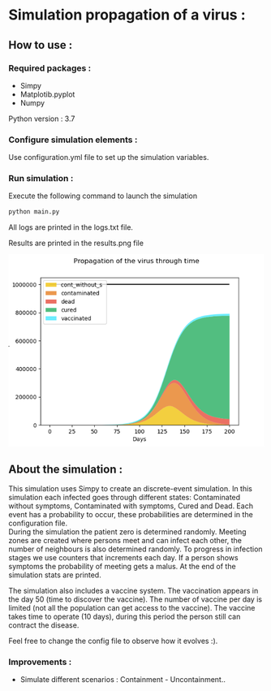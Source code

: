 # Simulation propagation of a virus :

## How to use : 

### Required packages :

- Simpy
- Matplotib.pyplot
- Numpy

Python version : 3.7

### Configure simulation elements :

Use configuration.yml file to set up the simulation variables.

### Run simulation :

Execute the following command to launch the simulation

```cmd
python main.py 
```
All logs are printed in the logs.txt file.

Results are printed in the results.png file

![Image](results.png)

## About the simulation :

This simulation uses Simpy to create an discrete-event simulation. 
In this simulation each infected goes through different states: 
Contaminated without symptoms, Contaminated with symptoms, Cured and Dead.
Each event has a probability to occur, these probabilities are determined
in the configuration file.\
During the simulation the patient zero is determined randomly. Meeting zones are created
where persons meet and can infect each other, the number of neighbours is also determined randomly.
To progress in infection stages we use counters that increments each day.
If a person shows symptoms the probability of meeting gets a malus. 
At the end of the simulation stats are printed.

The simulation also includes a vaccine system. The vaccination appears in the day 50 (time to discover the vaccine).
The number of vaccine per day is limited (not all the population can get access to the vaccine).
The vaccine takes time to operate (10 days), during this period the person still can contract the disease.     

Feel free to change the config file to observe how it evolves :).
### Improvements :

- Simulate different scenarios : Containment - Uncontainment..

   


